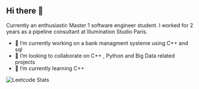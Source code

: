 ## Hi there 👋

Currently an enthusiastic Master 1 software engineer student. I worked for 2 years as a pipeline consultant at Illumination Studio Paris.
- 🔭 I’m currently working on a bank managment systeme using C++ and sql 
- 👯 I’m looking to collaborate on C++ , Python and Big Data related projects
- 🌱 I’m currently learning C++
  
<!--
**triuyen/triuyen** is a ✨ _special_ ✨ repository because its `README.md` (this file) appears on your GitHub profile.

Here are some ideas to get you started:


- 🤔 I’m looking for help with ...
- 💬 Ask me about ...
- 📫 How to reach me: triuyentang@gmail.com
- 😄 Pronouns: ...
- ⚡ Fun fact: ...
-->

![Leetcode Stats](https://leetcard.triuyen.cool/triuyen)

